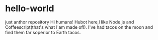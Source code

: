 # hello-world
just anthor repository
Hi humans!
Hubot here,I like Node.js and Coffeescript(that's what I'am made of!).
I've had tacos on the moon and find them far soperior to Earth tacos.
